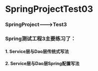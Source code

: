 # SpringProjectTest03  
### SpringProject--->Test3  
### Spring测试工程3主要练习了：  
#### **1.** Service层与Dao层传统式写法  
#### **2.** Service层与Dao层Spring配置写法  
